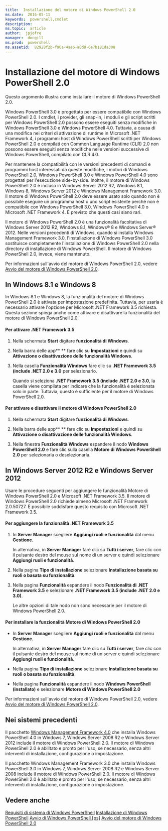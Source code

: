 ```yaml
---
title:  Installazione del motore di Windows PowerShell 2.0
ms.date:  2016-05-11
keywords:  powershell,cmdlet
description:  
ms.topic:  article
author:  jpjofre
manager:  dongill
ms.prod:  powershell
ms.assetid:  82928f2b-f96a-4ae6-a0d0-6e7b181da308
---
```


# Installazione del motore di Windows PowerShell 2.0
Questo argomento illustra come installare il motore di Windows PowerShell 2.0.

Windows PowerShell 3.0 è progettato per essere compatibile con Windows PowerShell 2.0. I cmdlet, i provider, gli snap-in, i moduli e gli script scritti per Windows PowerShell 2.0 possono essere eseguiti senza modifiche in Windows PowerShell 3.0 e Windows PowerShell 4.0. Tuttavia, a causa di una modifica nei criteri di attivazione di runtime in Microsoft .NET Framework 4, i programmi host di Windows PowerShell scritti per Windows PowerShell 2.0 e compilati con Common Language Runtime (CLR) 2.0 non possono essere eseguiti senza modifiche nelle versioni successive di Windows PowerShell, compilato con CLR 4.0.

Per mantenere la compatibilità con le versioni precedenti di comandi e programmi host interessati da queste modifiche, i motori di Windows PowerShell 2.0, Windows PowerShell 3.0 e Windows PowerShell 4.0 sono progettati per l'esecuzione side-by-side. Inoltre, il motore di Windows PowerShell 2.0 è incluso in Windows Server 2012 R2, Windows 8.1, Windows 8, Windows Server 2012 e Windows Management Framework 3.0. Il motore di Windows PowerShell 2.0 deve essere usato solo quando non è possibile eseguire un programma host o uno script esistente perché non è compatibile con Windows PowerShell 3.0, Windows PowerShell 4.0 o Microsoft .NET Framework 4. È previsto che questi casi siano rari.

Il motore di Windows PowerShell 2.0 è una funzionalità facoltativa di Windows Server 2012 R2, Windows 8.1, Windows® 8 e Windows Server® 2012. Nelle versioni precedenti di Windows, quando si installa Windows Management Framework 3.0, l'installazione di Windows PowerShell 3.0 sostituisce completamente l'installazione di Windows PowerShell 2.0 nella directory di installazione di Windows PowerShell. Il motore di Windows PowerShell 2.0, invece, viene mantenuto.

Per informazioni sull'avvio del motore di Windows PowerShell 2.0, vedere [Avvio del motore di Windows PowerShell 2.0](Starting-the-Windows-PowerShell-2.0-Engine.md).

## In Windows 8.1 e Windows 8
In Windows 8.1 e Windows 8, la funzionalità del motore di Windows PowerShell 2.0 è attivata per impostazione predefinita. Tuttavia, per usarla è necessario attivare l'opzione per Microsoft .NET Framework 3.5 richiesta. Questa sezione spiega anche come attivare e disattivare la funzionalità del motore di Windows PowerShell 2.0.

#### Per attivare .NET Framework 3.5

1.  Nella schermata **Start** digitare **funzionalità di Windows**.

2.  Nella barra delle app** ** fare clic su **Impostazioni** e quindi su **Attivazione o disattivazione delle funzionalità Windows**.

3.  Nella casella **Funzionalità Windows** fare clic su **.NET Framework 3.5 (include .NET 2.0 e 3.0** per selezionarlo.

    Quando si seleziona **.NET Framework 3.5 (include .NET 2.0 e 3.0**, la casella viene compilata per indicare che la funzionalità è selezionata solo in parte. Tuttavia, questo è sufficiente per il motore di Windows PowerShell 2.0.

#### Per attivare e disattivare il motore di Windows PowerShell 2.0

1.  Nella schermata **Start** digitare **funzionalità di Windows**.

2.  Nella barra delle app** ** fare clic su **Impostazioni** e quindi su **Attivazione o disattivazione delle funzionalità Windows**.

3.  Nella finestra **Funzionalità Windows** espandere il nodo **Windows PowerShell 2.0** e fare clic sulla casella **Motore di Windows PowerShell 2.0** per selezionarla o deselezionarla.

## In Windows Server 2012 R2 e Windows Server 2012
Usare le procedure seguenti per aggiungere le funzionalità Motore di Windows PowerShell 2.0 e Microsoft .NET Framework 3.5. Il motore di Windows PowerShell 2.0 richiede almeno Microsoft .NET Framework 2.0.50727. È possibile soddisfare questo requisito con Microsoft .NET Framework 3.5.

#### Per aggiungere la funzionalità .NET Framework 3.5

1.  In **Server Manager** scegliere **Aggiungi ruoli e funzionalità** dal menu **Gestione**.

    In alternativa, in **Server Manager** fare clic su **Tutti i server**, fare clic con il pulsante destro del mouse sul nome di un server e quindi selezionare **Aggiungi ruoli e funzionalità**.

2.  Nella pagina **Tipo di installazione** selezionare **Installazione basata su ruoli o basata su funzionalità**.

3.  Nella pagina **Funzionalità** espandere il nodo **Funzionalità di .NET Framework 3.5** e selezionare **.NET Framework 3.5 (include .NET 2.0 e 3.0)**.

    Le altre opzioni di tale nodo non sono necessarie per il motore di Windows PowerShell 2.0.

#### Per installare la funzionalità Motore di Windows PowerShell 2.0

-   In **Server Manager** scegliere **Aggiungi ruoli e funzionalità** dal menu **Gestione**.

    In alternativa, in **Server Manager** fare clic su **Tutti i server**, fare clic con il pulsante destro del mouse sul nome di un server e quindi selezionare **Aggiungi ruoli e funzionalità**.

-   Nella pagina **Tipo di installazione** selezionare **Installazione basata su ruoli o basata su funzionalità**.

-   Nella pagina **Funzionalità** espandere il nodo **Windows PowerShell (installato)** e selezionare **Motore di Windows PowerShell 2.0**

Per informazioni sull'avvio del motore di Windows PowerShell 2.0, vedere [Avvio del motore di Windows PowerShell 2.0](Starting-the-Windows-PowerShell-2.0-Engine.md).

## Nei sistemi precedenti
Il pacchetto [Windows Management Framework 4.0](http://go.microsoft.com/fwlink/?LinkID=293881) che installa Windows PowerShell 4.0 in Windows 7, Windows Server 2008 R2 e Windows Server 2012 include il motore di Windows PowerShell 2.0. Il motore di Windows PowerShell 2.0 è abilitato e pronto per l'uso, se necessario, senza altri interventi di installazione, configurazione o impostazione.

Il pacchetto Windows Management Framework 3.0 che installa Windows PowerShell 3.0 in Windows 7, Windows Server 2008 R2 e Windows Server 2008 include il motore di Windows PowerShell 2.0. Il motore di Windows PowerShell 2.0 è abilitato e pronto per l'uso, se necessario, senza altri interventi di installazione, configurazione o impostazione.

## Vedere anche
[Requisiti di sistema di Windows PowerShell](Windows-PowerShell-System-Requirements.md)
[Installazione di Windows PowerShell](Installing-Windows-PowerShell.md)
[Avvio di Windows PowerShell [ps]](https://technet.microsoft.com/en-us/library/8ec8c2d7-8e7c-4722-a3d2-498fe5739a8e)
[Avvio del motore di Windows PowerShell 2.0](Starting-the-Windows-PowerShell-2.0-Engine.md)



<!--HONumber=May16_HO2-->



